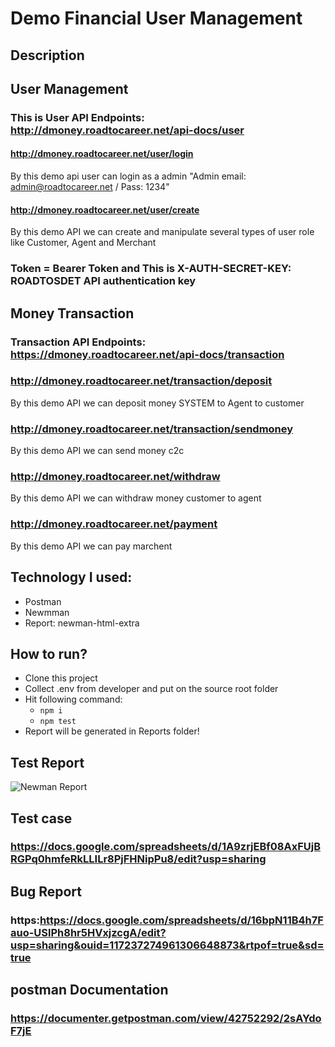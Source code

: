 # Demo Financial User Management
## Description
## User Management
### This is  User API Endpoints: http://dmoney.roadtocareer.net/api-docs/user

#### http://dmoney.roadtocareer.net/user/login   
 By this demo  api  user can login as a admin "Admin email: admin@roadtocareer.net / Pass: 1234" 
 
#### http://dmoney.roadtocareer.net/user/create
By this demo API we can create and manipulate several types of user role like Customer, Agent and Merchant 
### Token = Bearer Token and This is X-AUTH-SECRET-KEY: ROADTOSDET API authentication key


## Money Transaction 
### Transaction API Endpoints: https://dmoney.roadtocareer.net/api-docs/transaction

### http://dmoney.roadtocareer.net/transaction/deposit
By this demo API we can deposit money SYSTEM to Agent to customer

### http://dmoney.roadtocareer.net/transaction/sendmoney
By this demo API we can send money c2c


### http://dmoney.roadtocareer.net/withdraw
By this demo API we can withdraw money customer to agent


### http://dmoney.roadtocareer.net/payment
By this demo API we can pay marchent 

## Technology I used:
- Postman
- Newmman
- Report: newman-html-extra
## How to run?
- Clone this project
- Collect .env from developer and put on the source root folder
- Hit following command:
  - ``` npm i ```
  - ``` npm test ```
- Report will be generated in Reports folder!

## Test Report
![Newman Report](https://github.com/user-attachments/assets/ea1ba44e-4aca-4d83-81ef-6922e9263da4)


## Test case
### https://docs.google.com/spreadsheets/d/1A9zrjEBf08AxFUjBRGPq0hmfeRkLLILr8PjFHNipPu8/edit?usp=sharing
## Bug Report
### https:https://docs.google.com/spreadsheets/d/16bpN11B4h7Fauo-USlPh8hr5HVxjzcgA/edit?usp=sharing&ouid=117237274961306648873&rtpof=true&sd=true
## postman Documentation
### https://documenter.getpostman.com/view/42752292/2sAYdoF7jE
